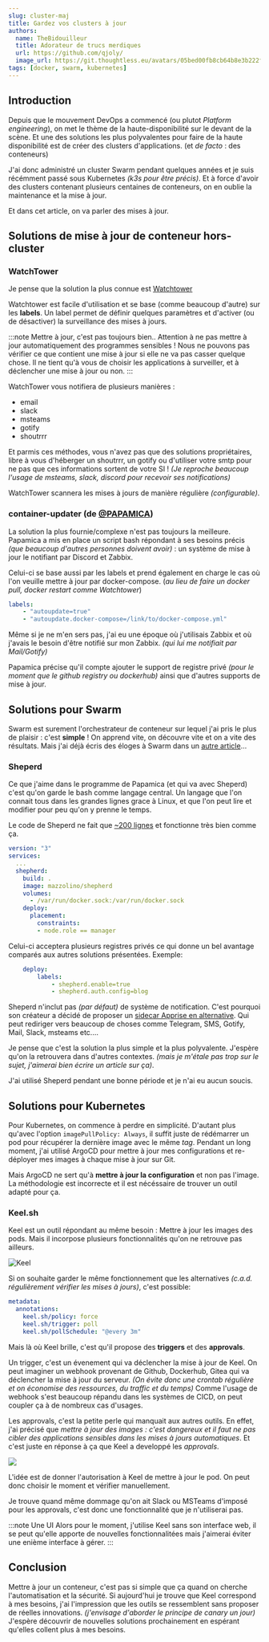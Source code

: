 ```yaml
---
slug: cluster-maj
title: Gardez vos clusters à jour
authors:
  name: TheBidouilleur
  title: Adorateur de trucs merdiques
  url: https://github.com/qjoly/
  image_url: https://git.thoughtless.eu/avatars/05bed00fb8cb64b8e3b222f797bcd3d8
tags: [docker, swarm, kubernetes]
---
```


## Introduction

Depuis que le mouvement DevOps a commencé (ou plutot *Platform engineering*), on met le thème de la haute-disponibilité sur le devant de la scène. Et une des solutions les plus polyvalentes pour faire de la haute disponibilité est de créer des clusters d'applications. (et *de facto* : des conteneurs) 

J'ai donc administré un cluster Swarm pendant quelques années et je suis récémment passé sous Kubernetes *(k3s pour être précis)*. Et à force d'avoir des clusters contenant plusieurs centaines de conteneurs, on en oublie la maintenance et la mise à jour. 

Et dans cet article, on va parler des mises à jour. 

## Solutions de mise à jour de conteneur hors-cluster

### WatchTower 

Je pense que la solution la plus connue est [Watchtower](https://containrrr.dev/watchtower/)

Watchtower est facile d'utilisation et se base (comme beaucoup d'autre) sur les **labels**. Un label permet de définir quelques paramètres et d'activer (ou de désactiver) la surveillance des mises à jours. 

:::note Mettre à jour, c'est pas toujours bien..
Attention à ne pas mettre à jour automatiquement des programmes sensibles ! Nous ne pouvons pas vérifier ce que contient une mise à jour si elle ne va pas casser quelque chose. 
Il ne tient qu'à vous de choisir les applications à surveiller, et à déclencher une mise à jour ou non.
:::

WatchTower vous notifiera de plusieurs manières : 
- email 
- slack 
- msteams
- gotify 
- shoutrrr

Et parmis ces méthodes, vous n'avez pas que des solutions propriétaires, libre à vous d'héberger un shoutrrr, un gotify ou d'utiliser votre smtp pour ne pas que ces informations sortent de votre SI ! *(Je reproche beaucoup l'usage de msteams, slack, discord pour recevoir ses notifications)* 

WatchTower scannera les mises à jours de manière régulière *(configurable)*.

### container-updater (de [@PAPAMICA](https://github.com/PAPAMICA))

La solution la plus fournie/complexe n'est pas toujours la meilleure. Papamica a mis en place un script bash répondant à ses besoins précis *(que beaucoup d'autres personnes doivent avoir)* : un système de mise à jour le notifiant par Discord et Zabbix. 

Celui-ci se base aussi par les labels et prend également en charge le cas où l'on veuille mettre à jour par docker-compose. (*au lieu de faire un docker pull, docker restart comme Watchtower*)

```yaml
labels:
    - "autoupdate=true"
    - "autoupdate.docker-compose=/link/to/docker-compose.yml"
```

Même si je ne m'en sers pas, j'ai eu une époque où j'utilisais Zabbix et où j'avais le besoin d'être notifié sur mon Zabbix. *(qui lui me notifiait par Mail/Gotify)*

Papamica précise qu'il compte ajouter le support de registre privé *(pour le moment que le github registry ou dockerhub)* ainsi que d'autres supports de mise à jour. 

## Solutions pour Swarm

Swarm est surement l'orchestrateur de conteneur sur lequel j'ai pris le plus de plaisir : c'est **__simple__** ! On apprend vite, on découvre vite et on a vite des résultats. 
Mais j'ai déjà écris des éloges à Swarm dans un [autre article](/blog/presentation-docker-swarm/)...

### Sheperd 

Ce que j'aime dans le programme de Papamica (et qui va avec Sheperd) c'est qu'on garde le bash comme langage central. Un langage que l'on connait tous dans les grandes lignes grace à Linux, et que l'on peut lire et modifier pour peu qu'on y prenne le temps. 

Le code de Sheperd ne fait que [~200 lignes](https://github.com/djmaze/shepherd/blob/master/shepherd) et fonctionne très bien comme ça. 

```yaml
version: "3"
services:
  ...
  shepherd:
    build: .
    image: mazzolino/shepherd
    volumes:
      - /var/run/docker.sock:/var/run/docker.sock
    deploy:
      placement:
        constraints:
        - node.role == manager
```

Celui-ci acceptera plusieurs registres privés ce qui donne un bel avantage comparés aux autres solutions présentées. 
Exemple:
```yaml
    deploy:
        labels:
            - shepherd.enable=true
            - shepherd.auth.config=blog
```

Sheperd n'inclut pas *(par défaut)* de système de notification. C'est pourquoi son créateur a décidé de proposer un [sidecar Apprise en alternative](https://github.com/djmaze/shepherd/blob/master/docker-compose.apprise.yml). Qui peut rediriger vers beaucoup de choses comme Telegram, SMS, Gotify, Mail, Slack, msteams etc....

Je pense que c'est la solution la plus simple et la plus polyvalente. J'espère qu'on la retrouvera dans d'autres contextes. *(mais je m'étale pas trop sur le sujet, j'aimerai bien écrire un article sur ça)*. 

J'ai utilisé Sheperd pendant une bonne période et je n'ai eu aucun soucis.

## Solutions pour Kubernetes

Pour Kubernetes, on commence à perdre en simplicité. D'autant plus qu'avec l'option `imagePullPolicy: Always`, il suffit juste de rédémarrer un pod pour récupérer la dernière image avec le même *tag*. 
Pendant un long moment, j'ai utilisé ArgoCD pour mettre à jour mes configurations et re-déployer mes images à chaque mise à jour sur Git. 

Mais ArgoCD ne sert qu'à **mettre à jour la configuration** et non pas l'image. La méthodologie est incorrecte et il est nécéssaire de trouver un outil adapté pour ça. 

### Keel.sh

Keel est un outil répondant au même besoin : Mettre à jour les images des pods. Mais il incorpose plusieurs fonctionnalités qu'on ne retrouve pas ailleurs. 

![Keel](https://keel.sh/img/keel_high_level.png)

Si on souhaite garder le même fonctionnement que les alternatives *(c.a.d. régulièrement vérifier les mises à jours)*, c'est possible: 
```yaml
metadata:
  annotations:
    keel.sh/policy: force
    keel.sh/trigger: poll
    keel.sh/pollSchedule: "@every 3m"
```

Mais là où Keel brille, c'est qu'il propose des **triggers** et des **approvals**. 

Un trigger, c'est un évenement qui va déclencher la mise à jour de Keel. On peut imaginer un webhook provenant de Github, Dockerhub, Gitea qui va déclencher la mise à jour du serveur. *(On évite donc une crontab régulière et on économise des ressources, du traffic et du temps)*
Comme l'usage de webhook s'est beaucoup répandu dans les systèmes de CICD, on peut coupler ça à de nombreux cas d'usages. 


Les approvals, c'est la petite perle qui manquait aux autres outils. En effet, j'ai précisé que *mettre à jour des images : c'est dangereux et il faut ne pas cibler des applications sensibles dans les mises à jours automatiques*. Et c'est juste en réponse à ça que Keel a developpé les *approvals*. 

![](https://keel.sh/img/docs/approvals.png)

L'idée est de donner l'autorisation à Keel de mettre à jour le pod. On peut donc choisir le moment et vérifier manuellement. 

Je trouve quand même dommage qu'on ait Slack ou MSTeams d'imposé pour les approvals, c'est donc une fonctionnalité que je n'utiliserai pas. 

:::note Une UI 
Alors pour le moment, j'utilise Keel sans son interface web, il se peut qu'elle apporte de nouvelles fonctionnalitées mais j'aimerai éviter une enième interface à gérer.
:::

## Conclusion

Mettre à jour un conteneur, c'est pas si simple que ça quand on cherche l'automatisation et la sécurité. Si aujourd'hui je trouve que Keel correspond à mes besoins, j'ai l'impression que les outils se ressemblent sans proposer de réelles innovations. *(j'envisage d'aborder le principe de canary un jour)*
J'espère découvrir de nouvelles solutions prochainement en espérant qu'elles collent plus à mes besoins. 
